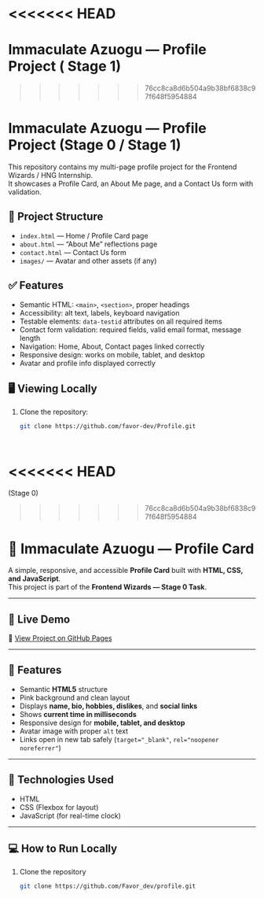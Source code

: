 <<<<<<< HEAD
=======
# Immaculate Azuogu — Profile Project ( Stage 1)
>>>>>>> 76cc8ca8d6b504a9b38bf6838c97f648f5954884
# Immaculate Azuogu — Profile Project (Stage 0 / Stage 1)

This repository contains my multi-page profile project for the Frontend Wizards / HNG Internship.  
It showcases a Profile Card, an About Me page, and a Contact Us form with validation.

## 📁 Project Structure
- `index.html` — Home / Profile Card page  
- `about.html` — “About Me” reflections page  
- `contact.html` — Contact Us form  
- `images/` — Avatar and other assets (if any)  

## ✅ Features
- Semantic HTML: `<main>`, `<section>`, proper headings  
- Accessibility: alt text, labels, keyboard navigation  
- Testable elements: `data-testid` attributes on all required items  
- Contact form validation: required fields, valid email format, message length  
- Navigation: Home, About, Contact pages linked correctly  
- Responsive design: works on mobile, tablet, and desktop  
- Avatar and profile info displayed correctly  

## 🖥️ Viewing Locally
1. Clone the repository:
   ```bash
   git clone https://github.com/favor-dev/Profile.git




<<<<<<< HEAD
=======
(Stage 0)
>>>>>>> 76cc8ca8d6b504a9b38bf6838c97f648f5954884
# 🌸 Immaculate Azuogu — Profile Card

A simple, responsive, and accessible **Profile Card** built with **HTML, CSS, and JavaScript**.  
This project is part of the **Frontend Wizards — Stage 0 Task**.

---

## 🚀 Live Demo  
🔗 [View Project on GitHub Pages](https://favor-dev.github.io/profile/)

---

## 🧩 Features
- Semantic **HTML5** structure  
- Pink background and clean layout  
- Displays **name, bio, hobbies, dislikes**, and **social links**  
- Shows **current time in milliseconds**  
- Responsive design for **mobile, tablet, and desktop**  
- Avatar image with proper `alt` text  
- Links open in new tab safely (`target="_blank"`, `rel="noopener noreferrer"`)

---

## 🧠 Technologies Used
- HTML  
- CSS (Flexbox for layout)  
- JavaScript (for real-time clock)

---

## 💻 How to Run Locally
1. Clone the repository  
   ```bash
   git clone https://github.com/Favor_dev/profile.git
